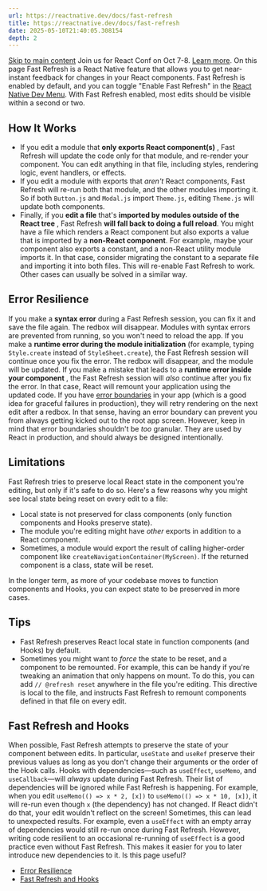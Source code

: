 ```yaml
---
url: https://reactnative.dev/docs/fast-refresh
title: https://reactnative.dev/docs/fast-refresh
date: 2025-05-10T21:40:05.308154
depth: 2
---
```


[Skip to main content](https://reactnative.dev/docs/fast-refresh#__docusaurus_skipToContent_fallback)
Join us for React Conf on Oct 7-8. [Learn more](https://conf.react.dev).
On this page
Fast Refresh is a React Native feature that allows you to get near-instant feedback for changes in your React components. Fast Refresh is enabled by default, and you can toggle "Enable Fast Refresh" in the [React Native Dev Menu](https://reactnative.dev/docs/debugging#accessing-the-in-app-developer-menu). With Fast Refresh enabled, most edits should be visible within a second or two.
## How It Works[​](https://reactnative.dev/docs/fast-refresh#how-it-works "Direct link to How It Works")
  * If you edit a module that **only exports React component(s)** , Fast Refresh will update the code only for that module, and re-render your component. You can edit anything in that file, including styles, rendering logic, event handlers, or effects.
  * If you edit a module with exports that _aren't_ React components, Fast Refresh will re-run both that module, and the other modules importing it. So if both `Button.js` and `Modal.js` import `Theme.js`, editing `Theme.js` will update both components.
  * Finally, if you **edit a file** that's **imported by modules outside of the React tree** , Fast Refresh **will fall back to doing a full reload**. You might have a file which renders a React component but also exports a value that is imported by a **non-React component**. For example, maybe your component also exports a constant, and a non-React utility module imports it. In that case, consider migrating the constant to a separate file and importing it into both files. This will re-enable Fast Refresh to work. Other cases can usually be solved in a similar way.


## Error Resilience[​](https://reactnative.dev/docs/fast-refresh#error-resilience "Direct link to Error Resilience")
If you make a **syntax error** during a Fast Refresh session, you can fix it and save the file again. The redbox will disappear. Modules with syntax errors are prevented from running, so you won't need to reload the app.
If you make a **runtime error during the module initialization** (for example, typing `Style.create` instead of `StyleSheet.create`), the Fast Refresh session will continue once you fix the error. The redbox will disappear, and the module will be updated.
If you make a mistake that leads to a **runtime error inside your component** , the Fast Refresh session will _also_ continue after you fix the error. In that case, React will remount your application using the updated code.
If you have [error boundaries](https://reactjs.org/docs/error-boundaries.html) in your app (which is a good idea for graceful failures in production), they will retry rendering on the next edit after a redbox. In that sense, having an error boundary can prevent you from always getting kicked out to the root app screen. However, keep in mind that error boundaries shouldn't be _too_ granular. They are used by React in production, and should always be designed intentionally.
## Limitations[​](https://reactnative.dev/docs/fast-refresh#limitations "Direct link to Limitations")
Fast Refresh tries to preserve local React state in the component you're editing, but only if it's safe to do so. Here's a few reasons why you might see local state being reset on every edit to a file:
  * Local state is not preserved for class components (only function components and Hooks preserve state).
  * The module you're editing might have _other_ exports in addition to a React component.
  * Sometimes, a module would export the result of calling higher-order component like `createNavigationContainer(MyScreen)`. If the returned component is a class, state will be reset.


In the longer term, as more of your codebase moves to function components and Hooks, you can expect state to be preserved in more cases.
## Tips[​](https://reactnative.dev/docs/fast-refresh#tips "Direct link to Tips")
  * Fast Refresh preserves React local state in function components (and Hooks) by default.
  * Sometimes you might want to _force_ the state to be reset, and a component to be remounted. For example, this can be handy if you're tweaking an animation that only happens on mount. To do this, you can add `// @refresh reset` anywhere in the file you're editing. This directive is local to the file, and instructs Fast Refresh to remount components defined in that file on every edit.


## Fast Refresh and Hooks[​](https://reactnative.dev/docs/fast-refresh#fast-refresh-and-hooks "Direct link to Fast Refresh and Hooks")
When possible, Fast Refresh attempts to preserve the state of your component between edits. In particular, `useState` and `useRef` preserve their previous values as long as you don't change their arguments or the order of the Hook calls.
Hooks with dependencies—such as `useEffect`, `useMemo`, and `useCallback`—will _always_ update during Fast Refresh. Their list of dependencies will be ignored while Fast Refresh is happening.
For example, when you edit `useMemo(() => x * 2, [x])` to `useMemo(() => x * 10, [x])`, it will re-run even though `x` (the dependency) has not changed. If React didn't do that, your edit wouldn't reflect on the screen!
Sometimes, this can lead to unexpected results. For example, even a `useEffect` with an empty array of dependencies would still re-run once during Fast Refresh. However, writing code resilient to an occasional re-running of `useEffect` is a good practice even without Fast Refresh. This makes it easier for you to later introduce new dependencies to it.
Is this page useful?
  * [Error Resilience](https://reactnative.dev/docs/fast-refresh#error-resilience)
  * [Fast Refresh and Hooks](https://reactnative.dev/docs/fast-refresh#fast-refresh-and-hooks)



